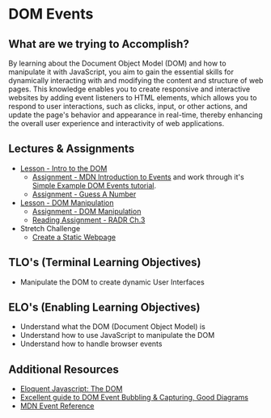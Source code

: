 # DOM Events

## What are we trying to Accomplish?

By learning about the Document Object Model (DOM) and how to manipulate it with JavaScript, you aim to gain the essential skills for dynamically interacting with and modifying the content and structure of web pages. This knowledge enables you to create responsive and interactive websites by adding event listeners to HTML elements, which allows you to respond to user interactions, such as clicks, input, or other actions, and update the page's behavior and appearance in real-time, thereby enhancing the overall user experience and interactivity of web applications.

## Lectures & Assignments

- [Lesson - Intro to the DOM](./1-intro-dom.md)
  - [Assignment - MDN Introduction to Events](https://developer.mozilla.org/en-US/docs/Learn/JavaScript/Building_blocks/Events) and work through it's [Simple Example DOM Events tutorial](https://developer.mozilla.org/en-US/docs/Learn/JavaScript/Building_blocks/Events#a_simple_example).
  - [Assignment - Guess A Number](https://github.com/Code-Platoon-Assignments/html-number-guessing-game.git)
- [Lesson - DOM Manipulation](./2-manipulating-dom.md)
  - [Assignment - DOM Manipulation](https://github.com/Code-Platoon-Assignments/html-dom-manipulation.git)
  - [Reading Assignment - RADR Ch.3](https://drive.google.com/file/d/1rPqa4ygtGHo01omVSYpAviDmvXKX7RL1/view?usp=drive_link)
- Stretch Challenge
  - [Create a Static Webpage](https://github.com/Code-Platoon-Assignments/html-static-webpage.git)

## TLO's (Terminal Learning Objectives)

- Manipulate the DOM to create dynamic User Interfaces

## ELO's (Enabling Learning Objectives)

- Understand what the DOM (Document Object Model) is
- Understand how to use JavaScript to manipulate the DOM
- Understand how to handle browser events

## Additional Resources

- [Eloquent Javascript: The DOM](https://eloquentjavascript.net/14_dom.html)
- [Excellent guide to DOM Event Bubbling & Capturing, Good Diagrams](https://javascript.info/bubbling-and-capturing)
- [MDN Event Reference](https://developer.mozilla.org/en-US/docs/Web/Events)
